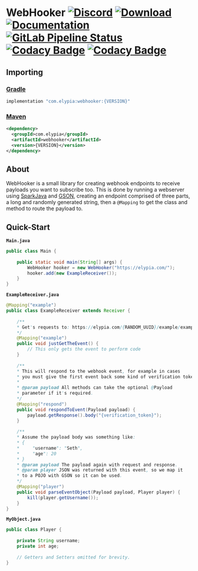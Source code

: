 # WebHooker [![Discord](https://discordapp.com/api/guilds/184657525990359041/widget.png)](https://discord.gg/hprGMaM) [![Download](https://api.bintray.com/packages/elypia/WebHooker/common/images/download.svg)](https://bintray.com/elypia/WebHooker/common/_latestVersion) [![Documentation](https://img.shields.io/badge/Docs-WebHooker-blue.svg)](https://webhooker.elypia.com/) [![GitLab Pipeline Status](https://gitlab.com/Elypia/WebHooker/badges/master/pipeline.svg)](https://gitlab.com/Elypia/Elypiai/commits/master) [![Codacy Badge](https://api.codacy.com/project/badge/Grade/edc3ea2c1ef8464995060ae372006b38)](https://www.codacy.com/app/Elypia/WebHooker?utm_source=gitlab.com&amp;utm_medium=referral&amp;utm_content=Elypia/webhooker&amp;utm_campaign=Badge_Grade) [![Codacy Badge](https://api.codacy.com/project/badge/Coverage/51814ca2e04c46809f97634601595741)](https://www.codacy.com/app/Elypia/WebHooker?utm_source=gitlab.com&utm_medium=referral&utm_content=Elypia/WebHooker&utm_campaign=Badge_Coverage)

## Importing
### [Gradle](https://gradle.org/)
```gradle
implementation "com.elypia:webhooker:{VERSION}"
```

### [Maven](https://maven.apache.org/)
```xml
<dependency>
  <groupId>com.elypia</groupId>
  <artifactId>webhooker</artifactId>
  <version>{VERSION}</version>
</dependency>
```

## About
WebHooker is a small library for creating webhook endpoints to receive payloads you want to subscribe too. This is done by running a webserver using [SparkJava](http://sparkjava.com/) and [GSON](https://github.com/google/gson), creating an endpoint comprised of three parts, a long and randomly generated string, then a `@Mapping` to get the class and method to route the payload to.

## Quick-Start
**`Main.java`**
```java
public class Main {
    
    public static void main(String[] args) {
        WebHooker hooker = new WebHooker("https://elypia.com/");
        hooker.add(new ExampleReceiver());
    }
}
```
**`ExampleReceiver.java`**
```java
@Mapping("example")
public class ExampleReceiver extends Receiver {
    
    /**
    * Get's requests to: https://elypia.com/{RANDOM_UUID}/example/example
    */
    @Mapping("example")
    public void justGetTheEvent() {
        // This only gets the event to perform code
    }
    
    /**
    * This will respond to the webhook event, for example in cases
    * you must give the first event back some kind of verification token.
    * 
    * @param payload All methods can take the optional @Payload
    * parameter if it's required.
    */
    @Mapping("respond")
    public void respondToEvent(Payload payload) {
        payload.getResponse().body("{verification_token}");
    }
    
    /**
    * Assume the payload body was something like:
    * {
    *     "username": "Seth",
    *     "age": 20
    * }
    * @param payload The payload again with request and response.
    * @param player JSON was returned with this event, so we map it 
    * to a POJO with GSON so it can be used.
    */
    @Mapping("player")
    public void parseEventObject(Payload payload, Player player) {
        kill(player.getUsername());
    }
}
```
**`MyObject.java`**
```java
public class Player {
    
    private String username;
    private int age;
    
    // Getters and Setters omitted for brevity.
}
```
